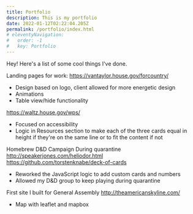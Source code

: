 ```yaml
---
title: Portfolio
description: This is my portfolio
date: 2022-01-12T02:22:04.205Z
permalink: /portfolio/index.html
# eleventyNavigation:
#   order: -1
#   key: Portfolio
---
```

Hey! Here's a list of some cool things I've done.

Landing pages for work:
https://vantaylor.house.gov/forcountry/
- Design based on logo, client allowed for more energetic design
- Animations
- Table view/hide functionality

https://waltz.house.gov/wps/
- Focused on accessibility
- Logic in Resources section to make each of the three cards equal in height if they're on the same line or to fit the content if not

Homebrew D&D Campaign During quarantine
http://speakerjones.com/heliodor.html
https://github.com/torstenknabe/deck-of-cards
- Reworked the JavaScript logic to add custom cards and numbers
- Allowed my D&D group to keep playing during quarantine

First site I built for General Assembly
http://theamericanskyline.com/
- Map with leaflet and mapbox



